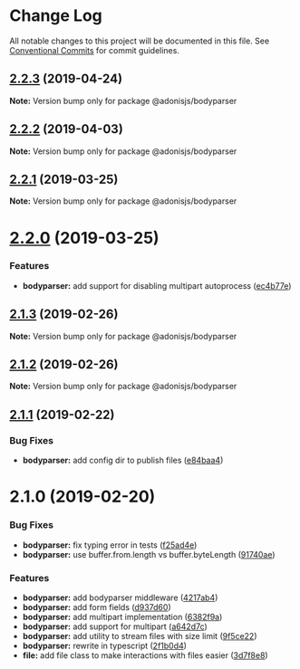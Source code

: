 # Change Log

All notable changes to this project will be documented in this file.
See [Conventional Commits](https://conventionalcommits.org) for commit guidelines.

## [2.2.3](https://github.com/adonisjs/adonis-framework/tree/master/packages/bodyparser/compare/@adonisjs/bodyparser@2.2.2...@adonisjs/bodyparser@2.2.3) (2019-04-24)

**Note:** Version bump only for package @adonisjs/bodyparser





## [2.2.2](https://github.com/adonisjs/adonis-framework/tree/master/packages/bodyparser/compare/@adonisjs/bodyparser@2.2.1...@adonisjs/bodyparser@2.2.2) (2019-04-03)

**Note:** Version bump only for package @adonisjs/bodyparser





## [2.2.1](https://github.com/adonisjs/adonis-framework/tree/master/packages/bodyparser/compare/@adonisjs/bodyparser@2.2.0...@adonisjs/bodyparser@2.2.1) (2019-03-25)

**Note:** Version bump only for package @adonisjs/bodyparser





# [2.2.0](https://github.com/adonisjs/adonis-framework/tree/master/packages/bodyparser/compare/@adonisjs/bodyparser@2.1.3...@adonisjs/bodyparser@2.2.0) (2019-03-25)


### Features

* **bodyparser:** add support for disabling multipart autoprocess ([ec4b77e](https://github.com/adonisjs/adonis-framework/tree/master/packages/bodyparser/commit/ec4b77e))





## [2.1.3](https://github.com/adonisjs/adonis-framework/tree/master/packages/bodyparser/compare/@adonisjs/bodyparser@2.1.2...@adonisjs/bodyparser@2.1.3) (2019-02-26)

**Note:** Version bump only for package @adonisjs/bodyparser





## [2.1.2](https://github.com/adonisjs/adonis-framework/tree/master/packages/bodyparser/compare/@adonisjs/bodyparser@2.1.1...@adonisjs/bodyparser@2.1.2) (2019-02-26)

**Note:** Version bump only for package @adonisjs/bodyparser





## [2.1.1](https://github.com/adonisjs/adonis-framework/tree/master/packages/bodyparser/compare/@adonisjs/bodyparser@2.1.0...@adonisjs/bodyparser@2.1.1) (2019-02-22)


### Bug Fixes

* **bodyparser:** add config dir to publish files ([e84baa4](https://github.com/adonisjs/adonis-framework/tree/master/packages/bodyparser/commit/e84baa4))





# 2.1.0 (2019-02-20)


### Bug Fixes

* **bodyparser:** fix typing error in tests ([f25ad4e](https://github.com/adonisjs/adonis-framework/tree/master/packages/bodyparser/commit/f25ad4e))
* **bodyparser:** use buffer.from.length vs buffer.byteLength ([91740ae](https://github.com/adonisjs/adonis-framework/tree/master/packages/bodyparser/commit/91740ae))


### Features

* **bodyparser:** add bodyparser middleware ([4217ab4](https://github.com/adonisjs/adonis-framework/tree/master/packages/bodyparser/commit/4217ab4))
* **bodyparser:** add form fields ([d937d60](https://github.com/adonisjs/adonis-framework/tree/master/packages/bodyparser/commit/d937d60))
* **bodyparser:** add multipart implementation ([6382f9a](https://github.com/adonisjs/adonis-framework/tree/master/packages/bodyparser/commit/6382f9a))
* **bodyparser:** add support for multipart ([a642d7c](https://github.com/adonisjs/adonis-framework/tree/master/packages/bodyparser/commit/a642d7c))
* **bodyparser:** add utility to stream files with size limit ([9f5ce22](https://github.com/adonisjs/adonis-framework/tree/master/packages/bodyparser/commit/9f5ce22))
* **bodyparser:** rewrite in typescript ([2f1b0d4](https://github.com/adonisjs/adonis-framework/tree/master/packages/bodyparser/commit/2f1b0d4))
* **file:** add file class to make interactions with files easier ([3d7f8e8](https://github.com/adonisjs/adonis-framework/tree/master/packages/bodyparser/commit/3d7f8e8))
